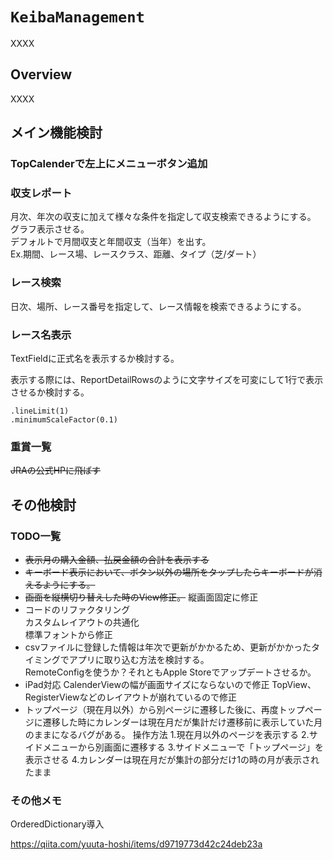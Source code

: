 # ``KeibaManagement``

XXXX

## Overview

XXXX

## メイン機能検討

### TopCalenderで左上にメニューボタン追加

### 収支レポート

月次、年次の収支に加えて様々な条件を指定して収支検索できるようにする。<br>
グラフ表示させる。<br>
デフォルトで月間収支と年間収支（当年）を出す。<br>
Ex.期間、レース場、レースクラス、距離、タイプ（芝/ダート）

### レース検索

日次、場所、レース番号を指定して、レース情報を検索できるようにする。

### レース名表示

TextFieldに正式名を表示するか検討する。

表示する際には、ReportDetailRowsのように文字サイズを可変にして1行で表示させるか検討する。

```                        
.lineLimit(1)
.minimumScaleFactor(0.1)
```

### 重賞一覧

~~JRAの公式HPに飛ばす~~

## その他検討

### TODO一覧
- ~~表示月の購入金額、払戻金額の合計を表示する~~
- ~~キーボード表示において、ボタン以外の場所をタップしたらキーボードが消えるようにする。~~
- ~~画面を縦横切り替えした時のView修正。~~
  縦画面固定に修正
- コードのリファクタリング<br>
  カスタムレイアウトの共通化<br>
  標準フォントから修正
- csvファイルに登録した情報は年次で更新がかかるため、更新がかかったタイミングでアプリに取り込む方法を検討する。<br>
RemoteConfigを使うか？それともApple Storeでアップデートさせるか。
- iPad対応
  CalenderViewの幅が画面サイズにならないので修正
  TopView、RegisterViewなどのレイアウトが崩れているので修正
- トップページ（現在月以外）から別ページに遷移した後に、再度トップページに遷移した時にカレンダーは現在月だが集計だけ遷移前に表示していた月のままになるバグがある。
  操作方法
  1.現在月以外のページを表示する
  2.サイドメニューから別画面に遷移する
  3.サイドメニューで「トップページ」を表示させる
  4.カレンダーは現在月だが集計の部分だけ1の時の月が表示されたまま


### その他メモ

OrderedDictionary導入

https://qiita.com/yuuta-hoshi/items/d9719773d42c24deb23a
